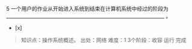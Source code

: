 5
一个用户的作业从开始进入系统到结束在计算机系统中经过的阶段为
__________________________________________________________________ 。
- [x]  

> 知识点：操作系统概述。
> 出处：网络
> 难度：1
> 3个阶段：收容 运行 完成
